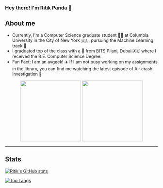 ### Hey there!	I'm Ritik Panda :panda_face:

<!--
**Ritik3111/Ritik3111** is a ✨ _special_ ✨ repository because its `README.md` (this file) appears on your GitHub profile.

Here are some ideas to get you started:

- 🔭 I’m currently working on ...
- 🌱 I’m currently learning ...
- 👯 I’m looking to collaborate on ...
- 🤔 I’m looking for help with ...
- 💬 Ask me about ...
- 📫 How to reach me: ...
- 😄 Pronouns: ...
- ⚡ Fun fact: ...
-->

## About me

- Currently, I'm a Computer Science graduate student :man_technologist: at Columbia University in the City of New York :us:, pursuing the Machine Learning track :robot: 
- I graduated top of the class with a :1st_place_medal: from BITS Pilani, Dubai :united_arab_emirates: where I received the B.E. Computer Science Degree.
- Fun Fact: I am an avgeek! :airplane: If I am not busy working on my assignments in the library, you can find me watching the latest episode of Air crash  Investigation :grimacing:


<p align="center">
  <img width="200" height="200" src='https://user-images.githubusercontent.com/123143346/216854768-821b1c05-0810-4dd3-980f-d3ae17768e37.png'> <img width="200" height="200" src='https://user-images.githubusercontent.com/123143346/216851466-e6405aae-7f52-4e48-adbb-7d44743bfdac.png'>
</p>

---

## Stats

[![Ritik's GitHub stats](https://github-readme-stats.vercel.app/api?username=Ritik3111&show_icons=true&theme=transparent)](https://github.com/anuraghazra/github-readme-stats)

[![Top Langs](https://github-readme-stats.vercel.app/api/top-langs/?username=Ritik3111)](https://github.com/anuraghazra/github-readme-stats)
